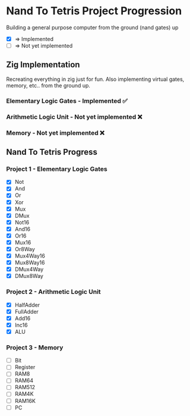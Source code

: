 # Nand To Tetris Project Progression

Building a general purpose computer from the ground (nand gates) up

- [x] => Implemented
- [ ] => Not yet implemented

## Zig Implementation

Recreating everything in zig just for fun. Also implementing virtual gates, memory, etc.. from the ground up.

### Elementary Logic Gates - Implemented ✅


### Arithmetic Logic Unit - Not yet implemented ❌
### Memory - Not yet implemented ❌

## Nand To Tetris Progress

### Project 1 - Elementary Logic Gates

- [x] Not
- [x] And
- [x] Or
- [x] Xor
- [x] Mux
- [x] DMux
- [x] Not16
- [x] And16
- [x] Or16
- [x] Mux16
- [x] Or8Way
- [x] Mux4Way16
- [x] Mux8Way16
- [x] DMux4Way
- [x] DMux8Way

### Project 2 - Arithmetic Logic Unit

- [x] HalfAdder
- [x] FullAdder
- [x] Add16
- [x] Inc16
- [x] ALU

### Project 3 - Memory

- [ ] Bit
- [ ] Register
- [ ] RAM8
- [ ] RAM64
- [ ] RAM512
- [ ] RAM4K
- [ ] RAM16K
- [ ] PC
